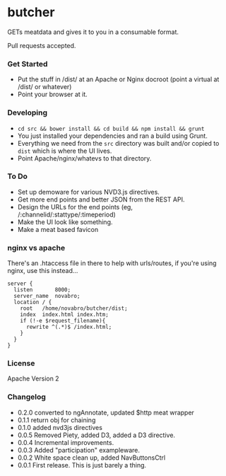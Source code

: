 butcher
=======

GETs meatdata and gives it to you in a consumable format.

Pull requests accepted.

### Get Started

* Put the stuff in /dist/ at an Apache or Nginx docroot (point a virtual at /dist/ or whatever)
* Point your browser at it.

### Developing

* `cd src && bower install && cd build && npm install && grunt`
* You just installed your dependencies and ran a build using Grunt.
* Everything we need from the `src` directory was built and/or copied to `dist` which is where the UI lives. 
* Point Apache/nginx/whatevs to that directory.

### To Do

* Set up demoware for various NVD3.js directives.
* Get more end points and better JSON from the REST API.
* Design the URLs for the end points (eg, /:channelid/:stattype/:timeperiod)
* Make the UI look like something.
* Make a meat based favicon

### nginx vs apache

There's an .htaccess file in there to help with urls/routes, if you're using nginx, use this instead...

    server {
      listen       8000;
      server_name  novabro;
      location / {
        root   /home/novabro/butcher/dist;
        index  index.html index.htm;
        if (!-e $request_filename){
          rewrite ^(.*)$ /index.html;
        }
      }
    }

### License

Apache Version 2

### Changelog

* 0.2.0 converted to ngAnnotate, updated $http meat wrapper
* 0.1.1 return obj for chaining
* 0.1.0 added nvd3js directives
* 0.0.5 Removed Piety, added D3, added a D3 directive.
* 0.0.4 Incremental improvements.
* 0.0.3 Added "participation" exampleware.
* 0.0.2 White space clean up, added NavButtonsCtrl
* 0.0.1 First release. This is just barely a thing.
